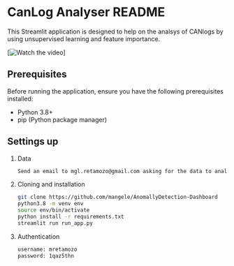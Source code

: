 # CanLog Analyser README

This Streamlit application is designed to help on the analsys of CANlogs by using unsupervised learning 
and feature importance.


[![Watch the video](https://github.com/mangele/AnomallyDetection-Dashboard/blob/main/output.gif)]

## Prerequisites

Before running the application, ensure you have the following prerequisites installed:

- Python 3.8+
- pip (Python package manager)

## Settings up
1. Data
   ```bash
   Send an email to mgl.retamozo@gmail.com asking for the data to analyse.
   ```

2. Cloning and installation

   ```bash
   git clone https://github.com/mangele/AnomallyDetection-Dashboard
   python3.8 -m venv env
   source env/bin/activate
   python install -r requirements.txt
   streamlit run run_app.py
   ```
3. Authentication
   ```bash
   username: mretamozo
   password: 1qaz5thn
   ```
	
